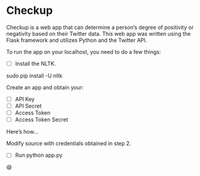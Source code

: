 # Checkup
Checkup is a web app that can determine a person’s degree of positivity or negativity based on their Twitter data.
This web app was written using the Flask framework and utilizes Python and the Twitter API. 

To run the app on your localhost, you need to do a few things:

- [ ] Install the NLTK.

sudo pip install -U nltk

Create an app and obtain your:

- [ ] API Key
- [ ] API Secret
- [ ] Access Token
- [ ] Access Token Secret

Here’s how…

Modify source with credentials obtained in step 2.

- [ ] Run python app.py

😄
